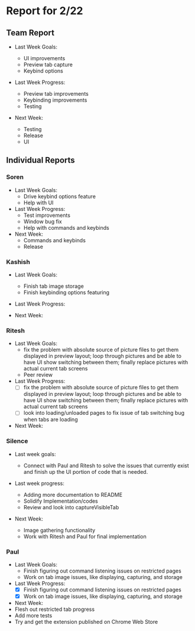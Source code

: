 # Report for 2/22

## Team Report

- Last Week Goals:
  - UI improvements
  - Preview tab capture
  - Keybind options

- Last Week Progress:
  - Preview tab improvements
  - Keybinding improvements
  - Testing
  
- Next Week:
  - Testing
  - Release
  - UI

## Individual Reports

### Soren

- Last Week Goals:
  - Drive keybind options feature
  - Help with UI
- Last Week Progress:
  - Test improvements
  - Window bug fix
  - Help with commands and keybinds
- Next Week:
  - Commands and keybinds
  - Release

### Kashish

- Last Week Goals:
  - Finish tab image storage 
  - Finish keybinding options featuring 
- Last Week Progress:
  
- Next Week:
  
### Ritesh

- Last Week Goals:
  - fix the problem with absolute source of picture files to get them displayed in preview layout; loop through pictures and be able to have UI show switching between them; finally replace pictures with actual current tab screens
  - Peer review
- Last Week Progress:
  - [ ] fix the problem with absolute source of picture files to get them displayed in preview layout; loop through pictures and be able to have UI show switching between them; finally replace pictures with actual current tab screens
  - [ ] look into loading/unloaded pages to fix issue of tab switching bug when tabs are loading

- Next Week:
  

### Silence

- Last week goals:
  - Connect with Paul and Ritesh to solve the issues that currently exist and finish up the UI portion of code that is needed.
- Last week progress:
  - Adding more documentation to README
  - Solidify Implementation/codes
  - Review and look into captureVisibleTab
  
- Next Week:
  - Image gathering functionality
  - Work with Ritesh and Paul for final implementation
  
### Paul

- Last Week Goals:
  - Finish figuring out command listening issues on restricted pages
  - Work on tab image issues, like displaying, capturing, and storage
- Last Week Progress:
  - [X] Finish figuring out command listening issues on restricted pages
  - [X] Work on tab image issues, like displaying, capturing, and storage
- Next Week:
- Flesh out restricted tab progress
- Add more tests
- Try and get the extension published on Chrome Web Store
